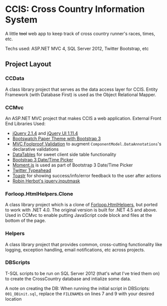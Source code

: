 # CCIS: Cross Country Information System

A little ~~tool~~ web app to keep track of cross country runner's races, times, etc. 

Techs used: ASP.NET MVC 4, SQL Server 2012, Twitter Bootstrap, etc

## Project Layout

### CCData

A class library project that serves as the data access layer for CCIS. Entity Framework (with Database First) is used as the Object Relational Mapper.

### CCMvc

An ASP.NET MVC project that makes CCIS a web application. 
External Front End Libraries Used:

  - [jQuery 2.1.4](https://jquery.com/) and [jQuery UI 1.11.4](http://jqueryui.com/)
  - [Bootswatch Paper Theme with Bootstrap 3](https://bootswatch.com/paper/)  
  - [MVC Foolproof Validation](https://foolproof.codeplex.com/) to augment `ComponentModel.DataAnnotations`'s declarative validations
  - [DataTables](https://www.datatables.net/) for sweet client side table functionality
  - [Bootstrap 3 Date/Time Picker](https://github.com/Eonasdan/bootstrap-datetimepicker)
  - [Moment.js](http://momentjs.com/) is used as part of Bootstrap 3 Date/Time Picker
  - [Twitter Typeahead](https://twitter.github.io/typeahead.js/)
  - [Toastr](http://codeseven.github.io/toastr/) for showing success/info/error feedback to the user after actions
  - [Robin Herbot's jquery.inputmask](https://github.com/RobinHerbots/jquery.inputmask)
  
### Forloop.HtmlHelpers.Clone

A class library project which is a clone of [Forloop.HtmlHelpers](https://bitbucket.org/forloop/forloop-htmlhelpers/wiki/Home), but ported to work with .NET 4.0. The original version is built for .NET 4.5 and above. Used in CCMvc to enable putting JavaScript code block and files at the bottom of the page.

### Helpers

A class library project that provides common, cross-cutting functionality like logging, exception handling, email notifications, etc across projects.

### DBScripts

T-SQL scripts to be run on SQL Server 2012 (that's what I've tried them on) to create the CrossCountry database and intialize some data.

A note on creating the DB: When running the initial script in DBScripts: `001_DBinit.sql`, replace the `FILENAME`s on lines 7 and 9 with your desired location
